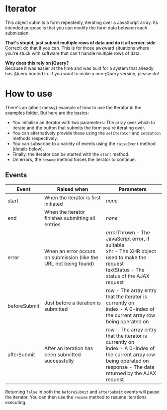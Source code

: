 # Iterator
This object submits a form repeatedly, iterating over a JavaScript array. Its intended purpose is that you can modify the form data between each submission.

**That's stupid, just submit multiple rows of data and do it all server-side**  
Correct; do that if you can. This is for those awkward situations where you're stuck with software that can't handle multiple rows of data.

**Why does this rely on jQuery?**  
Because it was easier at the time and was built for a system that already has jQuery booted in. If you want to make a non-jQuery version, please do!

# How to use
There's an (albeit messy) example of how to use the Iterator in the examples folder. But here are the basics:
 * You initialise an Iterator with two parameters: The array over which to iterate and the button that submits the form you're iterating over.
 * You can alternatively provide these using the `setIterator` and `setButton` methods respectively.
 * You can subscribe to a variety of events using the `raiseEvent` method (details below).
 * Finally, the iterator can be started with the `start` method.
 * On errors, the `resume` method forces the iterator to continue.
 
## Events
| Event | Raised when | Parameters |
| --- | --- | --- |
| start | When the iterator is first initiated | _none_ |
| end | When the iterator finishes submitting all entries | _none_ |
| error | When an error occurs on submission (like the URL not being found) | errorThrown - The JavaScript error, if suitable<br>xhr - The XHR object used to make the request<br>textStatus - The status of the AJAX request |
| beforeSubmit | Just before a iteration is submitted | row - The array entry that the iterator is currently on<br>index - A 0-index of the current array row being operated on |
| afterSubmit | After an iteration has been submitted successfully | row - The array entry that the iterator is currently on<br>index - A 0-index of the current array row being operated on<br>response - The data returned by the AJAX request |

Returning `false` in both the `beforeSubmit` and `afterSubmit` events will pause the iterator. You can then use the `resume` method to resume iterations executing.
